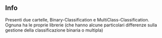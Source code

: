 ## Info
Presenti due cartelle, Binary-Classification e MultiClass-Classification.<br/>
Ognuna ha le proprie librerie (che hanno alcune particolari differenze sulla gestione della classificazione binaria o multipla)<br/>
